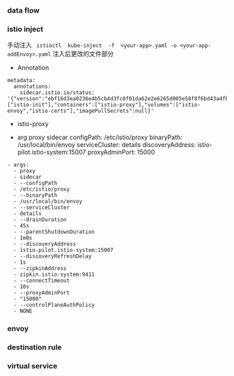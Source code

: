 ### data flow

### istio inject
   手动注入
   ``` istioctl  kube-inject  -f  <your-app>.yaml -o <your-app-addEnvoy>.yaml```
   注入后更改的文件部分
   - Annotation
   ```
   metadata:
     annotations:
       sidecar.istio.io/status: '{"version":"ebf16d3ea0236e4b5cb4d3fc0f01da62e2e6265d005e58f8f6bd43a4fb672fdd","initContainers":["istio-init"],"containers":["istio-proxy"],"volumes":["istio-envoy","istio-certs"],"imagePullSecrets":null}'
   ```
   - istio-proxy

   - arg
   proxy sidecar
   configPath: /etc/istio/proxy
   binaryPath: /usr/local/bin/envoy
   serviceCluster: details
   discoveryAddress: istio-pilot.istio-system:15007
   proxyAdminPort: 15000
   ```
   - args:
     - proxy
     - sidecar
     - --configPath
     - /etc/istio/proxy
     - --binaryPath
     - /usr/local/bin/envoy
     - --serviceCluster
     - details
     - --drainDuration
     - 45s
     - --parentShutdownDuration
     - 1m0s
     - --discoveryAddress
     - istio-pilot.istio-system:15007
     - --discoveryRefreshDelay
     - 1s
     - --zipkinAddress
     - zipkin.istio-system:9411
     - --connectTimeout
     - 10s
     - --proxyAdminPort
     - "15000"
     - --controlPlaneAuthPolicy
     - NONE
   ```
### envoy


### destination rule


### virtual service
